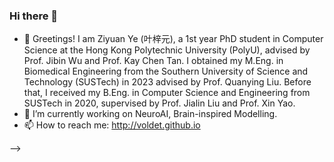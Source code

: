 ### Hi there 👋

<!-- 
**Voldet/Voldet** is a ✨ _special_ ✨ repository because its `README.md` (this file) appears on your GitHub profile.

Here are some ideas to get you started: -->


- 🌱 Greetings! I am Ziyuan Ye (叶梓元), a 1st year PhD student in Computer Science at the Hong Kong Polytechnic University (PolyU), advised by Prof. Jibin Wu and Prof. Kay Chen Tan. I obtained my M.Eng. in Biomedical Engineering from the Southern University of Science and Technology (SUSTech) in 2023 advised by Prof. Quanying Liu. Before that, I received my B.Eng. in Computer Science and Engineering from SUSTech in 2020, supervised by Prof. Jialin Liu and Prof. Xin Yao.
- 🔭 I’m currently working on NeuroAI, Brain-inspired Modelling.
- 📫 How to reach me: http://voldet.github.io
<!-- - 😄 Pronouns: ...
- ⚡ Fun fact: ...
- 👯 I’m looking to collaborate on ...
- 🤔 I’m looking for help with ...
- 💬 Ask me about ...
- - 🔭 I’m currently working on ...


- ⚡ 硕士南方科技大学生医工，本科南方科技大学计算机
- 🔭 热爱 coding，欢迎关注/star~
- 🌱 关注脑科学、机器学习、深度学习、数据挖掘
- 📫 Website：http://voldet.github.io


<!-- <div>
<p align="center">
  <a href="https://github.com/Voldet">
  <img src="https://github-readme-stats.vercel.app/api?username=Voldet&show_icons=true&theme=default&hide=contribs,issues"/>
  </a> 
  <a href="https://github.com/Voldet">
  <img src="https://github-readme-stats.vercel.app/api/top-langs/?username=Voldet&layout=compact" />
  </a>
 <!--    <a href="https://github.com/Voldet">
  <img src="https://activity-graph.herokuapp.com/graph?username=Voldet&theme=react-dark" />
  </a> -->
</p>
</div>
<div align=center>
<!-- <img src="./wechat.png" alt="wechat" width="300" height="300" align="bottom" /> -->
</div> -->

